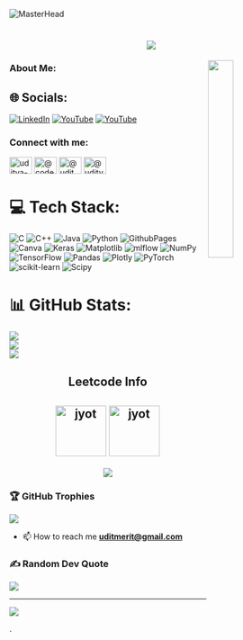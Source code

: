 ![MasterHead](dgdq8br-09cc7ad6-a021-47a5-b0e0-917b12b0f7a7.gif)
<h1 align="center">
    <img src="https://readme-typing-svg.herokuapp.com/?font=Righteous&size=35&center=true&vCenter=true&width=500&height=70&duration=4000&lines=Hi+There!+👋;+I'm+Uditya+Narayan+Tiwari!;" />
</h1>

<img align="right" src="https://user-images.githubusercontent.com/65187002/144930161-2f783401-8d27-4fdf-a2f7-cc0ba32f1f1f.gif" width="30%" style="display:inline;">

### About Me:


## 🌐 Socials:
[![LinkedIn](https://img.shields.io/badge/LinkedIn-%230077B5.svg?logo=linkedin&logoColor=white)](https://linkedin.com/in/uditya-narayan-tiwari-562332289) [![YouTube](https://img.shields.io/badge/YouTube-%23FF0000.svg?logo=YouTube&logoColor=white)](https://youtube.com/@codefusionhindi) [![YouTube](https://img.shields.io/badge/YouTube-%23FF0000.svg?logo=YouTube&logoColor=white)](https://youtube.com/@KGPTalkie) 


<h3 align="left">Connect with me:</h3>
<p align="left">
<a href="https://linkedin.com/in/uditya-narayan-tiwari-562332289" target="blank"><img align="center" src="https://raw.githubusercontent.com/rahuldkjain/github-profile-readme-generator/master/src/images/icons/Social/linked-in-alt.svg" alt="uditya-narayan-tiwari-562332289" height="30" width="40" /></a>
<a href="https://www.youtube.com/c/@codefusionhindi" target="blank"><img align="center" src="https://raw.githubusercontent.com/rahuldkjain/github-profile-readme-generator/master/src/images/icons/Social/youtube.svg" alt="@codefusionhindi" height="30" width="40" /></a>
<a href="https://www.hackerrank.com/@uditmerit" target="blank"><img align="center" src="https://raw.githubusercontent.com/rahuldkjain/github-profile-readme-generator/master/src/images/icons/Social/hackerrank.svg" alt="@uditmerit" height="30" width="40" /></a>
<a href="https://www.leetcode.com/@uditya_narayan_tiwari" target="blank"><img align="center" src="https://raw.githubusercontent.com/rahuldkjain/github-profile-readme-generator/master/src/images/icons/Social/leet-code.svg" alt="@uditya_narayan_tiwari" height="30" width="40" /></a>
</p>


# 💻 Tech Stack:
![C](https://img.shields.io/badge/c-%2300599C.svg?style=for-the-badge&logo=c&logoColor=white) ![C++](https://img.shields.io/badge/c++-%2300599C.svg?style=for-the-badge&logo=c%2B%2B&logoColor=white) ![Java](https://img.shields.io/badge/java-%23ED8B00.svg?style=for-the-badge&logo=openjdk&logoColor=white) ![Python](https://img.shields.io/badge/python-3670A0?style=for-the-badge&logo=python&logoColor=ffdd54) ![GithubPages](https://img.shields.io/badge/github%20pages-121013?style=for-the-badge&logo=github&logoColor=white) ![Canva](https://img.shields.io/badge/Canva-%2300C4CC.svg?style=for-the-badge&logo=Canva&logoColor=white) ![Keras](https://img.shields.io/badge/Keras-%23D00000.svg?style=for-the-badge&logo=Keras&logoColor=white) ![Matplotlib](https://img.shields.io/badge/Matplotlib-%23ffffff.svg?style=for-the-badge&logo=Matplotlib&logoColor=black) ![mlflow](https://img.shields.io/badge/mlflow-%23d9ead3.svg?style=for-the-badge&logo=numpy&logoColor=blue) ![NumPy](https://img.shields.io/badge/numpy-%23013243.svg?style=for-the-badge&logo=numpy&logoColor=white) ![TensorFlow](https://img.shields.io/badge/TensorFlow-%23FF6F00.svg?style=for-the-badge&logo=TensorFlow&logoColor=white) ![Pandas](https://img.shields.io/badge/pandas-%23150458.svg?style=for-the-badge&logo=pandas&logoColor=white) ![Plotly](https://img.shields.io/badge/Plotly-%233F4F75.svg?style=for-the-badge&logo=plotly&logoColor=white) ![PyTorch](https://img.shields.io/badge/PyTorch-%23EE4C2C.svg?style=for-the-badge&logo=PyTorch&logoColor=white) ![scikit-learn](https://img.shields.io/badge/scikit--learn-%23F7931E.svg?style=for-the-badge&logo=scikit-learn&logoColor=white) ![Scipy](https://img.shields.io/badge/SciPy-%230C55A5.svg?style=for-the-badge&logo=scipy&logoColor=%white)
# 📊 GitHub Stats:
![](https://github-readme-stats.vercel.app/api?username=saimerit&theme=radical&hide_border=false&include_all_commits=true&count_private=true)<br/>
![](https://github-readme-streak-stats.herokuapp.com/?user=saimerit&theme=radical&hide_border=false)<br/>
![](https://github-readme-stats.vercel.app/api/top-langs/?username=saimerit&theme=radical&hide_border=false&include_all_commits=true&count_private=true&layout=compact)

<h2 align="center">Leetcode Info<h2>
 
<p align="center">
  <a href="https://leetcode.com/Sai_Ardhendu/" target="_blank"><img align="center" src="https://leetcode.com/static/images/badges/2024/gif/2024-10.gif" alt="jyot" height="90" width="90" /></a>
  <a href="https://leetcode.com/Sai_Ardhendu/" target="_blank"><img align="center" src="https://assets.leetcode.com/static_assets/marketing/2024-50.gif" alt="jyot" height="90" width="90" /></a>
<!--   <a href="https://leetcode.com/Uditya_Narayan_Tiwari/" target="_blank"><img align="center" src="https://assets.leetcode.com/static_assets/marketing/2024-200.gif" alt="jyot" height="90" width="90" /></a>
  <a href="https://leetcode.com/Uditya_Narayan_Tiwari/" target="_blank"><img align="center" src="https://assets.leetcode.com/static_assets/others/Introduction_to_Pandas.gif" alt="jyot" height="90" width="90" />
  <a href="https://leetcode.com/Uditya_Narayan_Tiwari/" target="_blank"><img align="center" src="https://leetcode.com/static/images/badges/2024/gif/2024-12.gif" alt="jyot" height="90" width="90" /> -->
  
  </a>
    
<p align="center">
  
<img  align=top flex-grow=1 src="https://leetcard.jacoblin.cool/Sai_Ardhendu?theme=dark&font=Nunito&ext=heatmap&width=600&height=300&animation=true" /> 
</p>

### 🏆 GitHub Trophies 
![](https://github-profile-trophy.vercel.app/?username=udityamerit&theme=radical&no-frame=false&no-bg=false&margin-w=4)

- 📫 How to reach me **uditmerit@gmail.com**

### ✍️ Random Dev Quote
![](https://quotes-github-readme.vercel.app/api?type=horizontal&theme=radical)


---
[![](https://visitcount.itsvg.in/api?id=saimerit&icon=0&color=0)](https://visitcount.itsvg.in)

<!-- Proudly created with GPRM ( https://gprm.itsvg.in ) -->.  

